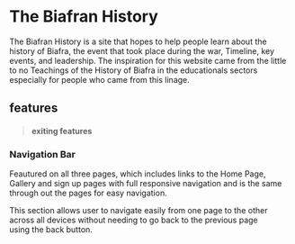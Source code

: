 # The Biafran History
The Biafran History is a site that hopes to help people learn about the history of Biafra, the event that took place during the war, Timeline, key events, and leadership. The inspiration for this website came from the little to no Teachings of the History of  Biafra in the educationals sectors especially for people who came from this linage.
## features
> #### exiting features
### Navigation Bar
Feautured on all three pages, which includes links to the Home Page, Gallery and sign up pages with full responsive navigation and is the same through out the pages for easy navigation.

This section allows user to navigate easily from one page to the other across all devices without needing to go back to the previous page using the back button.
